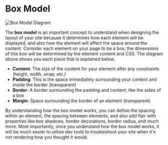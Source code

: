 # Box Model
![Box Model Diagram](https://media.gcflearnfree.org/content/5ef2084faaf0ac46dc9c10be_06_23_2020/box_model.png)
  
The **box model** is an important concept to understand when designing the layout of your site because it determines how each element will be displayed, and also how the element will affect the space around the content. Consider each element on your page to be a box; the dimensions of this box will be determined by the element content and CSS. The diagram above shows you each piece that is explained below.

- **Content**: The size of the content for your element after any constraints (height, width, wrap, etc.)
- **Padding**: This is the space immediately surrounding your content and inside the border (transparent)
- **Border**: A border surrounding the padding and content, like the sides of a box
- **Margin**: Space surrounding the border of an element (transparent)

By understanding how the box model works, you can define the spacing within an element, the spacing between elements, and also add flair with properties like box shadows, border decorations, border radius, and much more. Most importantly, once you understand how the box model works, it will be much easier to utilize dev tools to troubleshoot your site when it's not rendering how you thought it would.
